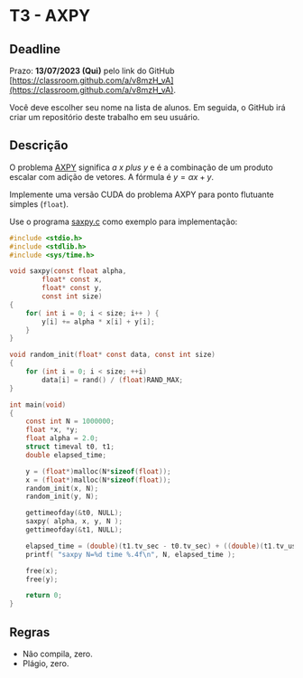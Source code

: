 
# T3 - AXPY

## Deadline

Prazo: **13/07/2023 (Qui)** pelo link do GitHub [https://classroom.github.com/a/v8mzH_vA](https://classroom.github.com/a/v8mzH_vA).

Você deve escolher seu nome na lista de alunos. Em seguida, o GitHub irá criar um repositório deste trabalho em seu usuário.

## Descrição

O problema [AXPY](https://en.wikipedia.org/wiki/Basic_Linear_Algebra_Subprograms#Level_1) significa *a x plus y* e é a combinação de um produto escalar com adição de vetores. A fórmula é $y = \alpha x + y$. 

Implemente uma versão CUDA do problema AXPY para ponto flutuante simples (`float`).

Use o programa [saxpy.c](./saxpy.c) como exemplo para implementação:
```c
#include <stdio.h>
#include <stdlib.h>
#include <sys/time.h>

void saxpy(const float alpha,
        float* const x, 
        float* const y,
        const int size)
{
	for( int i = 0; i < size; i++ ) {
		y[i] += alpha * x[i] + y[i];
	}
}

void random_init(float* const data, const int size)
{
    for (int i = 0; i < size; ++i)
        data[i] = rand() / (float)RAND_MAX;
}

int main(void)
{
    const int N = 1000000;
    float *x, *y;
    float alpha = 2.0;
    struct timeval t0, t1;
    double elapsed_time;

    y = (float*)malloc(N*sizeof(float));
    x = (float*)malloc(N*sizeof(float));
    random_init(x, N);
    random_init(y, N);

    gettimeofday(&t0, NULL);
    saxpy( alpha, x, y, N );
    gettimeofday(&t1, NULL);

    elapsed_time = (double)(t1.tv_sec - t0.tv_sec) + ((double)(t1.tv_usec - t0.tv_usec)) / 1000000;
    printf( "saxpy N=%d time %.4f\n", N, elapsed_time );

    free(x);
    free(y);

    return 0;
}
```
## Regras

- Não compila, zero.
- Plágio, zero.

